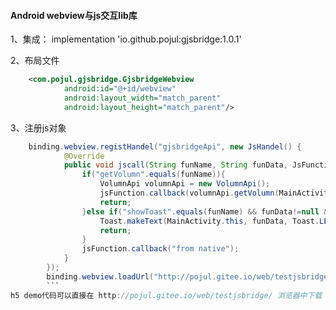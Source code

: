 
#### Android webview与js交互lib库

1、集成： implementation 'io.github.pojul:gjsbridge:1.0.1'

2、布局文件
```xml
	<com.pojul.gjsbridge.GjsbridgeWebview
            android:id="@+id/webview"
            android:layout_width="match_parent"
            android:layout_height="match_parent"/>
```

3、注册js对象
```java
	binding.webview.registHandel("gjsbridgeApi", new JsHandel() {
            @Override
            public void jscall(String funName, String funData, JsFunctionCallBack jsFunction) {
                if("getVolumn".equals(funName)){
                    VolumnApi volumnApi = new VolumnApi();
                    jsFunction.callback(volumnApi.getVolumn(MainActivity.this));
                    return;
                }else if("showToast".equals(funName) && funData!=null && !funData.isEmpty()){
                    Toast.makeText(MainActivity.this, funData, Toast.LENGTH_LONG).show();
                    return;
                }
                jsFunction.callback("from native");
            }
        });
        binding.webview.loadUrl("http://pojul.gitee.io/web/testjsbridge/");
		```
h5 demo代码可以直接在 http://pojul.gitee.io/web/testjsbridge/ 浏览器中下载